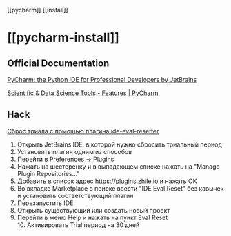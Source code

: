 [[pycharm]] [[install]]

# [[pycharm-install]]

## Official Documentation

[PyCharm: the Python IDE for Professional Developers by JetBrains](https://www.jetbrains.com/pycharm/)

[Scientific & Data Science Tools - Features | PyCharm](https://www.jetbrains.com/pycharm/features/scientific_tools.html)

## Hack

[Сброс триала с помощью плагина ide-eval-resetter](https://www.appstorrent.ru/462-jetbrains.html)

  
1. Открыть JetBrains IDE, в которой нужно сбросить триальный период  
2. Установить плагин одним из способов  
3. Перейти в Preferences -> Plugins
4. Нажать на шестеренку и в выпадающем списке нажать на "Manage Plugin Repositories..."
5. Добавить в список адрес https://plugins.zhile.io и нажать ОК
6. Во вкладке Marketplace в поиске ввести "IDE Eval Reset" без кавычек и установить соответствующий плагин
7. Перезапустить IDE
8. Открыть существующий или создать новый проект
9. Перейти в меню Help и нажать на пункт Eval Reset  
10. Активировать Trial период на 30 дней